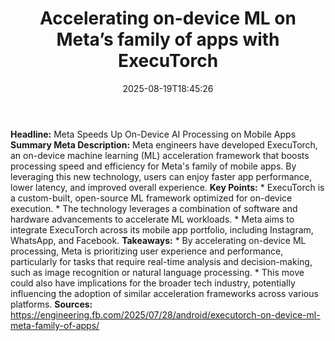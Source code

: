 ﻿---
title: "Accelerating on-device ML on Meta’s family of apps with ExecuTorch"
date: "2025-08-19T18:45:26"
category: "Markets"
summary: ""
slug: "accelerating ondevice ml on metas family of apps with execut"
source_urls:
  - "https://engineering.fb.com/2025/07/28/android/executorch-on-device-ml-meta-family-of-apps/"
seo:
  title: "Accelerating on-device ML on Meta’s family of apps with ExecuTorch | Hash n Hedge"
  description: ""
  keywords: ["news", "markets", "brief"]
---
**Headline:** Meta Speeds Up On-Device AI Processing on Mobile Apps  **Summary Meta Description:**  Meta engineers have developed ExecuTorch, an on-device machine learning (ML) acceleration framework that boosts processing speed and efficiency for Meta's family of mobile apps. By leveraging this new technology, users can enjoy faster app performance, lower latency, and improved overall experience.  **Key Points:**  *   ExecuTorch is a custom-built, open-source ML framework optimized for on-device execution. *   The technology leverages a combination of software and hardware advancements to accelerate ML workloads. *   Meta aims to integrate ExecuTorch across its mobile app portfolio, including Instagram, WhatsApp, and Facebook.  **Takeaways:**  *   By accelerating on-device ML processing, Meta is prioritizing user experience and performance, particularly for tasks that require real-time analysis and decision-making, such as image recognition or natural language processing. *   This move could also have implications for the broader tech industry, potentially influencing the adoption of similar acceleration frameworks across various platforms.  **Sources:**  https://engineering.fb.com/2025/07/28/android/executorch-on-device-ml-meta-family-of-apps/ 
